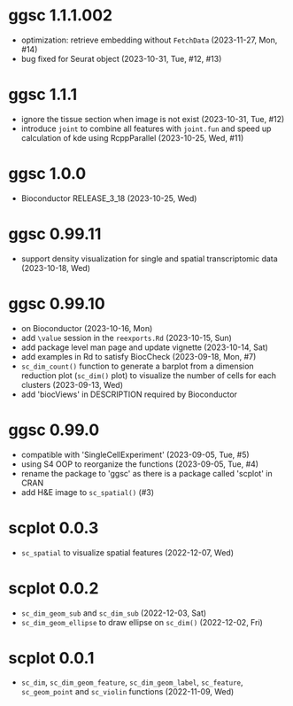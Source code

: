 # ggsc 1.1.1.002

+ optimization: retrieve embedding without `FetchData` (2023-11-27, Mon, #14)
+ bug fixed for Seurat object (2023-10-31, Tue, #12, #13)

# ggsc 1.1.1

+ ignore the tissue section when image is not exist (2023-10-31, Tue, #12)
+ introduce `joint` to combine all features with `joint.fun` and speed up calculation of kde using RcppParallel (2023-10-25, Wed, #11)

# ggsc 1.0.0

+ Bioconductor RELEASE_3_18 (2023-10-25, Wed)

# ggsc 0.99.11

+ support density visualization for single and spatial transcriptomic data (2023-10-18, Wed)

# ggsc 0.99.10

+ on Bioconductor (2023-10-16, Mon)
+ add `\value` session in the `reexports.Rd` (2023-10-15, Sun)
+ add package level man page and update vignette (2023-10-14, Sat)
+ add examples in Rd to satisfy BiocCheck (2023-09-18, Mon, #7)
+ `sc_dim_count()` function to generate a barplot from a dimension reduction plot (`sc_dim()` plot) to 
    visualize the number of cells for each clusters (2023-09-13, Wed)
+ add 'biocViews' in DESCRIPTION required by Bioconductor

# ggsc 0.99.0

+ compatible with 'SingleCellExperiment' (2023-09-05, Tue, #5)
+ using S4 OOP to reorganize the functions (2023-09-05, Tue, #4)
+ rename the package to 'ggsc' as there is a package called 'scplot' in CRAN
+ add H&E image to `sc_spatial()` (#3)

# scplot 0.0.3

+ `sc_spatial` to visualize spatial features (2022-12-07, Wed)

# scplot 0.0.2

+ `sc_dim_geom_sub` and `sc_dim_sub` (2022-12-03, Sat)
+ `sc_dim_geom_ellipse` to draw ellipse on `sc_dim()` (2022-12-02, Fri)

# scplot 0.0.1

+ `sc_dim`, `sc_dim_geom_feature`, `sc_dim_geom_label`, `sc_feature`, `sc_geom_point` and `sc_violin` functions (2022-11-09, Wed)
